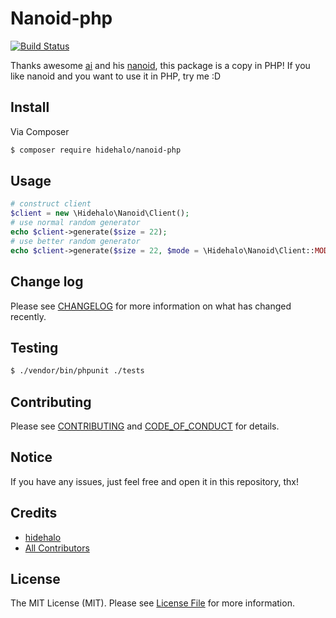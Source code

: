 # Nanoid-php

[![Build Status](https://travis-ci.org/hidehalo/emoji.svg)](https://travis-ci.org/hidehalo/nanoid-php)

Thanks awesome [ai](https://github.com/ai) and his [nanoid](https://github.com/ai/nanoid), this package is a copy in PHP!
If you like nanoid and you want to use it in PHP, try me :D

## Install

Via Composer

``` bash
$ composer require hidehalo/nanoid-php
```

## Usage

``` php
# construct client
$client = new \Hidehalo\Nanoid\Client();
# use normal random generator
echo $client->generate($size = 22);
# use better random generator
echo $client->generate($size = 22, $mode = \Hidehalo\Nanoid\Client::MODE_DYNAMIC)
```

## Change log

Please see [CHANGELOG](CHANGELOG.md) for more information on what has changed recently.

## Testing

``` bash
$ ./vendor/bin/phpunit ./tests
```

## Contributing

Please see [CONTRIBUTING](CONTRIBUTING.md) and [CODE_OF_CONDUCT](CODE_OF_CONDUCT.md) for details.

## Notice

If you have any issues, just feel free and open it in this repository, thx!

## Credits

- [hidehalo](https://github.com/hidehalo)
- [All Contributors](https://github.com/hidehalo/nanoid-php/graphs/contributors)

## License

The MIT License (MIT). Please see [License File](LICENSE.md) for more information.